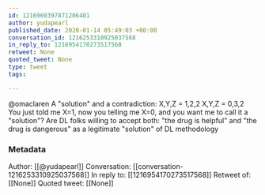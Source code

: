 ```yaml
---
id: 1216960397871206401
author: yudapearl
published_date: 2020-01-14 05:49:03 +00:00
conversation_id: 1216253310925037568
in_reply_to: 1216954170273517568
retweet: None
quoted_tweet: None
type: tweet
tags:

---
```


@omaclaren A "solution" and a contradiction:
X,Y,Z = 1,2,2
X,Y,Z = 0,3,2
You just told me X=1, now you telling me X=0,
and you want me to call it a "solution"?
Are DL folks willing to accept both: "the drug is helpful" and "the drug is dangerous" as a legitimate "solution" of DL methodology

### Metadata

Author: [[@yudapearl]]
Conversation: [[conversation-1216253310925037568]]
In reply to: [[1216954170273517568]]
Retweet of: [[None]]
Quoted tweet: [[None]]
